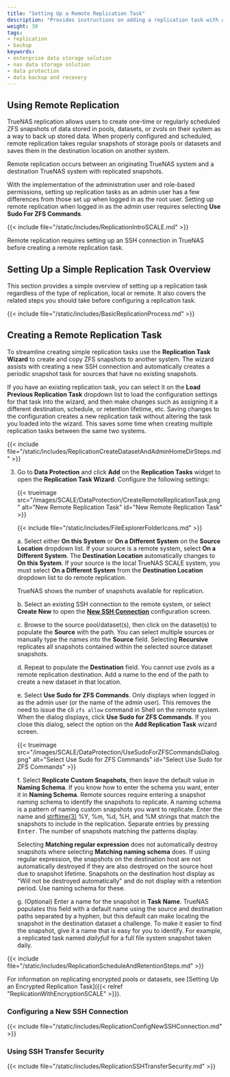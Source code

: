 ```yaml
---
title: "Setting Up a Remote Replication Task"
description: "Provides instructions on adding a replication task with a remote system."
weight: 30
tags:
- replication
- backup
keywords:
- enterprise data storage solution
- nas data storage solution
- data protection
- data backup and recovery
---
```



## Using Remote Replication
TrueNAS replication allows users to create one-time or regularly scheduled ZFS snapshots of data stored in pools, datasets, or zvols on their system as a way to back up stored data.
When properly configured and scheduled, remote replication takes regular snapshots of storage pools or datasets and saves them in the destination location on another system.

Remote replication occurs between an originating TrueNAS system and a destination TrueNAS system with replicated snapshots.

With the implementation of the administration user and role-based permissions, setting up replication tasks as an admin user has a few differences from those set up when logged in as the root user.
Setting up remote replication when logged in as the admin user requires selecting **Use Sudo For ZFS Commands**.

{{< include file="/static/includes/ReplicationIntroSCALE.md" >}}

Remote replication requires setting up an SSH connection in TrueNAS before creating a remote replication task.

## Setting Up a Simple Replication Task Overview
This section provides a simple overview of setting up a replication task regardless of the type of replication, local or remote.
It also covers the related steps you should take before configuring a replication task.

{{< include file="/static/includes/BasicReplicationProcess.md" >}}

## Creating a Remote Replication Task
To streamline creating simple replication tasks use the **Replication Task Wizard** to create and copy ZFS snapshots to another system.
The wizard assists with creating a new SSH connection and automatically creates a periodic snapshot task for sources that have no existing snapshots.

If you have an existing replication task, you can select it on the **Load Previous Replication Task** dropdown list to load the configuration settings for that task into the wizard, and then make changes such as assigning it a different destination, schedule, or retention lifetime, etc.
Saving changes to the configuration creates a new replication task without altering the task you loaded into the wizard.
This saves some time when creating multiple replication tasks between the same two systems.

{{< include file="/static/includes/ReplicationCreateDatasetAndAdminHomeDirSteps.md" >}}

3. Go to **Data Protection** and click **Add** on the **Replication Tasks** widget to open the **Replication Task Wizard**. Configure the following settings:

   {{< trueimage src="/images/SCALE/DataProtection/CreateRemoteReplicationTask.png" alt="New Remote Replication Task" id="New Remote Replication Task" >}}

   {{< include file="/static/includes/FileExplorerFolderIcons.md" >}}

   a. Select either **On this System** or **On a Different System** on the **Source Location** dropdown list.
      If your source is a remote system, select **On a Different System**. The **Destination Location** automatically changes to **On this System**.
      If your source is the local TrueNAS SCALE system, you must select **On a Different System** from the **Destination Location** dropdown list to do remote replication.

      TrueNAS shows the number of snapshots available for replication.

   b. Select an existing SSH connection to the remote system, or select **Create New** to open the **[New SSH Connection](#configuring-a-new-ssh-connection)** configuration screen.

   c. Browse to the source pool/dataset(s), then click on the dataset(s) to populate the **Source** with the path.
      You can select multiple sources or manually type the names into the **Source** field.
      Selecting **Recursive** replicates all snapshots contained within the selected source dataset snapshots.

   d. Repeat to populate the **Destination** field.
      You cannot use zvols as a remote replication destination. Add a name to the end of the path to create a new dataset in that location.
  
   e. Select **Use Sudo for ZFS Commands**. Only displays when logged in as the admin user (or the name of the admin user).
      This removes the need to issue the cli `zfs allow` command in Shell on the remote system.
      When the dialog displays, click **Use Sudo for ZFS Commands**. If you close this dialog, select the option on the **Add Replication Task** wizard screen.

   {{< trueimage src="/images/SCALE/DataProtection/UseSudoForZFSCommandsDialog.png" alt="Select Use Sudo for ZFS Commands" id="Select Use Sudo for ZFS Commands" >}}

   f. Select **Replicate Custom Snapshots**, then leave the default value in **Naming Schema**.
      If you know how to enter the schema you want, enter it in **Naming Schema**.
      Remote sources require entering a snapshot naming schema to identify the snapshots to replicate.
      A naming schema is a pattern of naming custom snapshots you want to replicate.
      Enter the name and [strftime(3)](https://man7.org/linux/man-pages/man3/strftime.3.html) %Y, %m, %d, %H, and %M strings that match the snapshots to include in the replication. Separate entries by pressing <kbd>Enter</kbd>. The number of snapshots matching the patterns display.

      Selecting **Matching regular expression** does not automatically destroy snapshots where selecting **Matching naming schema** does.
      If using regular expression, the snapshots on the destination host are not automatically destroyed if they are also destroyed on the source host due to snapshot lifetime.
      Snapshots on the destination host display as "Will not be destroyed automatically" and do not display with a retention period.
      Use naming schema for these.

   g. (Optional) Enter a name for the snapshot in **Task Name**.
      TrueNAS populates this field with a default name using the source and destination paths separated by a hyphen, but this default can make locating the snapshot in the destination dataset a challenge.
      To make it easier to find the snapshot, give it a name that is easy for you to identify. For example, a replicated task named *dailyfull* for a full file system snapshot taken daily.

{{< include file="/static/includes/ReplicationScheduleAndRetentionSteps.md" >}}

For information on replicating encrypted pools or datasets, see [Setting Up an Encrypted Replication Task]({{< relref "ReplicationWithEncryptionSCALE" >}}).

### Configuring a New SSH Connection

{{< include file="/static/includes/ReplicationConfigNewSSHConnection.md" >}}

### Using SSH Transfer Security

{{< include file="/static/includes/ReplicationSSHTransferSecurity.md" >}}